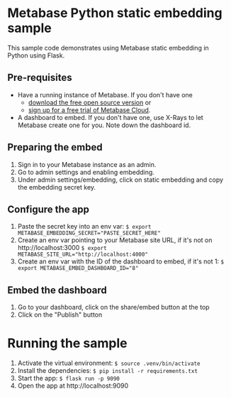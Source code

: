 # Metabase Python static embedding sample

This sample code demonstrates using Metabase static embedding in Python using Flask.

## Pre-requisites
* Have a running instance of Metabase. If you don't have one
  * [download the free open source version](https://www.metabase.com/start/oss/) or
  * [sign up for a free trial of Metabase Cloud](https://www.metabase.com/pricing/).
* A dashboard to embed. If you don't have one, use X-Rays to let Metabase create one for you. Note down the dashboard id.

## Preparing the embed
1. Sign in to your Metabase instance as an admin. 
2. Go to admin settings and enabling embedding.
3. Under admin settings/embedding, click on static embedding and copy the embedding secret key.

## Configure the app

1. Paste the secret key into an env var: `$ export METABASE_EMBEDDING_SECRET="PASTE_SECRET_HERE"`
2. Create an env var pointing to your Metabase site URL, if it's not on http://localhost:3000 `$ export METABASE_SITE_URL="http://localhost:4000"`
3. Create an env var with the ID of the dashboard to embed, if it's not 1: `$ export METABASE_EMBED_DASHBOARD_ID="8"`

## Embed the dashboard
1. Go to your dashboard, click on the share/embed button at the top
2. Click on the "Publish" button

# Running the sample
1. Activate the virtual environment: `$ source .venv/bin/activate`
2. Install the dependencies: `$ pip install -r requirements.txt`
3. Start the app: `$ flask run -p 9090`
4. Open the app at http://localhost:9090
